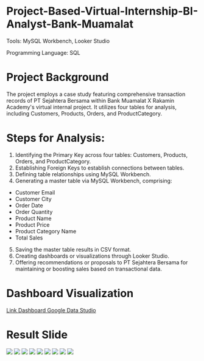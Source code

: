 # Project-Based-Virtual-Internship-BI-Analyst-Bank-Muamalat

Tools: MySQL Workbench, Looker Studio

Programming Language: SQL

# Project Background
The project employs a case study featuring comprehensive transaction records of PT Sejahtera Bersama within Bank Muamalat X Rakamin Academy's virtual internal project. It utilizes four tables for analysis, including Customers, Products, Orders, and ProductCategory.

# Steps for Analysis:
1. Identifying the Primary Key across four tables: Customers, Products, Orders, and ProductCategory.
2. Establishing Foreign Keys to establish connections between tables.
3. Defining table relationships using MySQL Workbench.
4. Generating a master table via MySQL Workbench, comprising:

- Customer Email
- Customer City
- Order Date
- Order Quantity
- Product Name
- Product Price
- Product Category Name
- Total Sales

5. Saving the master table results in CSV format.
6. Creating dashboards or visualizations through Looker Studio.
7. Offering recommendations or proposals to PT Sejahtera Bersama for maintaining or boosting sales based on transactional data.

# Dashboard Visualization
[Link Dashboard Google Data Studio](https://lookerstudio.google.com/reporting/19a54801-7509-4b24-af8e-f746f647fc7c)
   </p>

# Result Slide
<img src="images/image 0.jpg" width="auto" height="auto">
<img src="images/image 1.jpg" width="auto" height="auto">
<img src="images/image 2.jpg" width="auto" height="auto">
<img src="images/image 3.jpg" width="auto" height="auto">
<img src="images/image 4.jpg" width="auto" height="auto">
<img src="images/image 5.jpg" width="auto" height="auto">
<img src="images/image 6.jpg" width="auto" height="auto">
<img src="images/image 7.jpg" width="auto" height="auto">
<img src="images/image 8.jpg" width="auto" height="auto">
